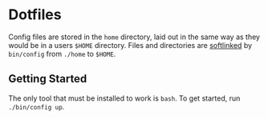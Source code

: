 # Dotfiles

Config files are stored in the `home` directory, laid out in the same way as they would be
in a users `$HOME` directory. Files and directories are
[softlinked](https://en.wikipedia.org/wiki/Symbolic_link) by `bin/config` from `./home` to
`$HOME`.

## Getting Started

The only tool that must be installed to work is `bash`. To get started, run `./bin/config up`.

